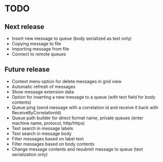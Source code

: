 TODO
====

Next release
------------
* Insert new message to queue (body serialized as text only)
* Copying message to file
* Importing message from file
* Connect to remote queues

Future release
--------------
* Context menu option for delete messages in grid view
* Automatic refresh of messages
* Show message extension data
* Option for inserting a new message to a queue (with text field for body contents)
* Queue ping (send message with a correlation id and receive it back with ReceiveByCorrelationId)
* Queue path builder for direct format name, private queues (enter machine name, protocol, http/https)
* Text search in message labels
* Text search in message body
* Filter messages based on label text
* Filter messages based on body contents
* Change message contents and resubmit message to queue (text serialization only)
